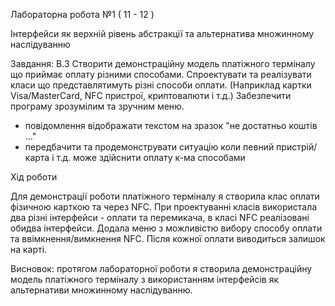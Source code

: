 Лабораторна робота №1 ( 11 - 12 )

Інтерфейси як верхній рівень абстракції та альтернатива множинному наслідуванню

Завдання:
В.3
Створити демонстраційну модель платіжного терміналу що приймає оплату різними способами. Спроектувати та реалізувати
класи що представлятимуть різні способи оплати.
(Наприклад картки Visa/MasterCard, NFC пристрої, криптовалюти і т.д.)
Забезпечити програму зрозумілим та зручним меню.
* повідомлення відображати текстом на зразок "не достатньо коштів ..."
* передбачити та продемонструвати ситуацію коли певний пристрій/карта і т.д. може здійснити оплату к-ма способами

Хід роботи

Для демонстрації роботи платіжного терміналу я створила клас оплати фізичною карткою та через NFC. При проектуванні класів використала два різні інтерфейси  - оплати та перемикача, в класі NFC реалізовані обидва інтерфейси. Додала меню з можливістю вибору способу оплати та ввімкнення/вимкнення NFC. Після кожної оплати виводиться залишок на карті.

Висновок: протягом лабораторної роботи я створила демонстраційну модель платіжного терміналу з використанням інтерфейсів як альтернативи множинному наслідуванню.
